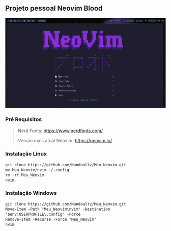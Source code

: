 ## Projeto pessoal Neovim Blood


![Tela inicial](nvim/Katakana.png)

### Pré Requisitos

> Nerd Fonts:
> https://www.nerdfonts.com/
> 
> Versão mais atual Neovim:
> https://neovim.io/

### Instalação Linux
```
git clone https://github.com/Nandoaltz/Meu_Neovim.git
mv Meu_Neovim/nvim ~/.config
rm -rf Meu_Neovim
nvim
```
### Instalação Windows
```
git clone https://github.com/Nandoaltz/Meu_Neovim.git
Move-Item -Path "Meu_Neovim\nvim" -Destination "$env:USERPROFILE\.config" -Force
Remove-Item -Recurse -Force "Meu_Neovim"
nvim
```
